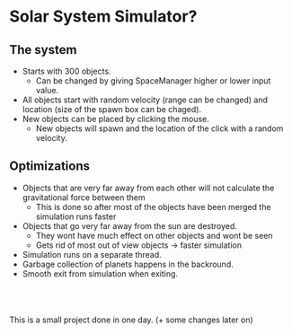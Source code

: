 # Solar System Simulator?

## The system
- Starts with 300 objects.
  - Can be changed by giving SpaceManager higher or lower input value.
- All objects start with random velocity (range can be changed) and location (size of the spawn box can be chaged).
- New objects can be placed by clicking the mouse.
  - New objects will spawn and the location of the click with a random velocity.
  
## Optimizations
- Objects that are very far away from each other will not calculate the gravitational force between them
  - This is done so after most of the objects have been merged the simulation runs faster
- Objects that go very far away from the sun are destroyed.
  - They wont have much effect on other objects and wont be seen
  - Gets rid of most out of view objects -> faster simulation
- Simulation runs on a separate thread.
- Garbage collection of planets happens in the backround.
- Smooth exit from simulation when exiting.
  
\
\
\
This is a small project done in one day. (+ some changes later on)
